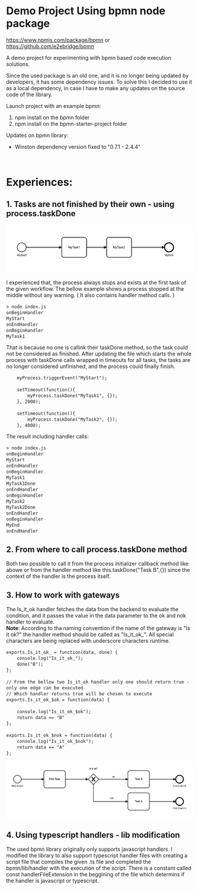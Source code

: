 # Demo Project Using bpmn node package
https://www.npmjs.com/package/bpmn or https://github.com/e2ebridge/bpmn

A demo project for experimenting with bpmn based code execution solutions.

Since the used package is an old one, and it is no longer being updated by developers, it has some dependency issues. To solve this I decided to use it as a local dependency, in case I have to make any updates on the source code of the library.

Launch project with an example bpmn:
1. npm install on the bpmn folder
2. npm install on the bpmn-starter-project folder


Updates on bpmn library:
 - Winston dependency version fixed to "0.7.1 - 2.4.4"

<br>

# Experiences:

## 1. Tasks are not finished by their own - using process.taskDone

![simple-workflow](./documentation/img/two-task-workflow.png)

I experienced that, the process always stops and exists at the first task of the given workflow. The bellow example shows a process stopped at the middle without any warning. ( It also contains handler method calls. )

```
> node index.js
onBeginHandler
MyStart
onEndHandler
onBeginHandler
MyTask1
```
That is because no one is callink their taskDone method, so the task could not be considered as finished. After updating the file which starts the whole process with taskDone calls wrapped in timeouts for all tasks, the tasks are no longer considered unfinished, and the process could finally finish.

```
    myProcess.triggerEvent("MyStart");

    setTimeout(function(){
        myProcess.taskDone("MyTask1", {});
    }, 2000);

    setTimeout(function(){
        myProcess.taskDone("MyTask2", {});
    }, 4000);

```

The result including handler calls:
```
> node index.js
onBeginHandler
MyStart
onEndHandler
onBeginHandler
MyTask1
MyTask1Done
onEndHandler
onBeginHandler
MyTask2
MyTask2Done
onEndHandler
onBeginHandler
MyEnd
onEndHandler
```
## 2. From where to call process.taskDone method
Both two possible to call it from the process initializer callback method like abowe or from the handler method like this.taskDone("Task B",{}) since the context of the handler is the process itself.

## 3. How to work with gateways
The Is_it_ok handler fetches the data from the backend to evaluate the condition, and it passes the value in the data parameter to the ok and nok handler to evaluate.
<br>
**Note**: According to tha naming convention if the name of the gateway is "Is it ok?" the handler method should be called as "Is_it_ok_". All special characters are being replaced with underscore characters runtime.

```
exports.Is_it_ok_ = function(data, done) {
    console.log("Is_it_ok_");
    done("B");
};

// From the bellow two Is_it_ok handler only one should return true - only one edge can be executed
// Which handler returns true will be chosen to execute
exports.Is_it_ok_$ok = function(data) {

    console.log("Is_it_ok_$ok");
    return data == "B"
};

exports.Is_it_ok_$nok = function(data) {
    console.log("Is_it_ok_$nok");
    return data == "A"
};
```
![exclusive-gateway-workflow](./documentation/img/exclusive-gw-workflow.png)

## 4. Using typescript handlers - lib modification
The used bpmn library originally only supports javascript handlers. I modified the library to also support typescript handler files with creating a script file that compiles the given .ts file and completed the bpmn/lib/handler with the execution of the script. There is a constant called const handlerFileExtension in the beggining of the file which determins if the handler is javascript or typescript.